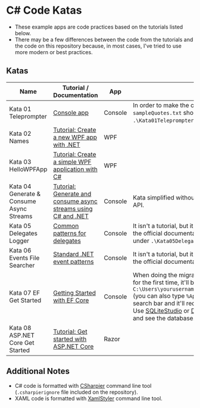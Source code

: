 # C# Code Katas

* These example apps are code practices based on the tutorials listed below.
* There may be a few differences between the code from the tutorials and the code on this repository because, in most cases, I've tried to use more modern or best practices.

## Katas

| Name | Tutorial / Documentation | App | Notes |
| ---- | -------- | --- | ----- |
| Kata 01 Teleprompter | [Console app](https://learn.microsoft.com/en-us/dotnet/csharp/tutorials/console-teleprompter) | Console | In order to make the code run properly, `sampleQuotes.txt` should be copied inside `.\Kata01Teleprompter\bin\Debug\net7.0\`. |
| Kata 02 Names | [Tutorial: Create a new WPF app with .NET](https://learn.microsoft.com/en-us/dotnet/desktop/wpf/get-started/create-app-visual-studio?view=netdesktop-6.0) | WPF | |
| Kata 03 HelloWPFApp | [Tutorial: Create a simple WPF application with C#](https://learn.microsoft.com/en-us/visualstudio/get-started/csharp/tutorial-wpf?view=vs-2022) | WPF | |
| Kata 04 Generate & Consume Async Streams | [Tutorial: Generate and consume async streams using C# and .NET](https://learn.microsoft.com/en-us/dotnet/csharp/tutorials/generate-consume-asynchronous-stream) | Console | Kata simplified without consuming GitHub GraphQL API. |
| Kata 05 Delegates Logger | [Common patterns for delegates](https://learn.microsoft.com/en-us/dotnet/csharp/delegates-patterns) | Console | It isn't a tutorial, but it's based on the code shown on the official documentation. The generated `log.txt` is under `.\Kata05DelegatesLogger\bin\Debug\net7.0\`. |
| Kata 06 Events File Searcher | [Standard .NET event patterns](https://learn.microsoft.com/en-us/dotnet/csharp/event-pattern) | Console | It isn't a tutorial, but it's based on the code shown on the official documentation. |
| Kata 07 EF Get Started | [Getting Started with EF Core](https://learn.microsoft.com/en-us/ef/core/get-started/overview/first-app?tabs=netcore-cli) | Console | When doing the migration and updating the database for the first time, it'll be created on `C:\Users\yourusername\AppData\Roaming\blogging.db` (you can also type `%AppData%` on the File Explorer search bar and it'll redirect you to the same folder). Use [SQLiteStudio](https://www.sqlitestudio.pl/) or [DB Browser for SQLite](https://sqlitebrowser.org/) to check and see the database. |
| Kata 08 ASP.NET Core Get Started | [Tutorial: Get started with ASP.NET Core](https://learn.microsoft.com/en-us/aspnet/core/getting-started/?view=aspnetcore-7.0&tabs=windows) | Razor | |

## Additional Notes

* C# code is formatted with [CSharpier](https://csharpier.com/) command line tool (`.csharpierignore` file included on the repository).
* XAML code is formatted with [XamlStyler](https://github.com/Xavalon/XamlStyler) command line tool.